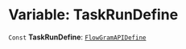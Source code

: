 # Variable: TaskRunDefine

`Const` **TaskRunDefine**: [`FlowGramAPIDefine`](/en/auto-docs/interface/interfaces/FlowGramAPIDefine.md)
